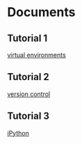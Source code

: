 # Documents

## Tutorial 1

[virtual environments](virtualenvs.md)

## Tutorial 2

[version control](versioncontrol_notebooks.md)

## Tutorial 3

[iPython](ipython.md)